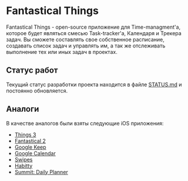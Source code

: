 # Fantastical Things


Fantastical Things - open-source приложение для Time-managment'а, 
которое будет являться смесью Task-tracker'a, Календаря
и Трекера задач. Вы сможете составлять свое собственное
расписание, создавать список задач и управлять им, а так же 
отслеживать выполнение тех или иных задач в проектах.

## Статус работ
Текущий статус разработки проекта находится в файле 
[STATUS.md](https://bitbucket.org/ImmortalLamp/fantastical-things/STATUS.md)
и постоянно обновляется.

## Аналоги
В качестве аналогов были взяты следующие iOS приложения:
+ [Things 3](https://itunes.apple.com/us/app/things-3/id904237743?mt=8)
+ [Fantastical 2](https://itunes.apple.com/us/app/fantastical-2-for-iphone/id718043190?mt=8)
+ [Google Keep](https://itunes.apple.com/us/app/google-keep/id1029207872?mt=8)
+ [Google Calendar](https://itunes.apple.com/us/app/google-calendar/id909319292?mt=8)
+ [Swipes](https://itunes.apple.com/us/app/swipes-to-do-task-list-plan-achieve-goals/id657882159?mt=8)
+ [Habitty](https://itunes.apple.com/by/app/habitty-habit-tracker/id1228128916?mt=8)
+ [Summit: Daily Planner](https://itunes.apple.com/us/app/summit-daily-planner/id1266410931?mt=8)